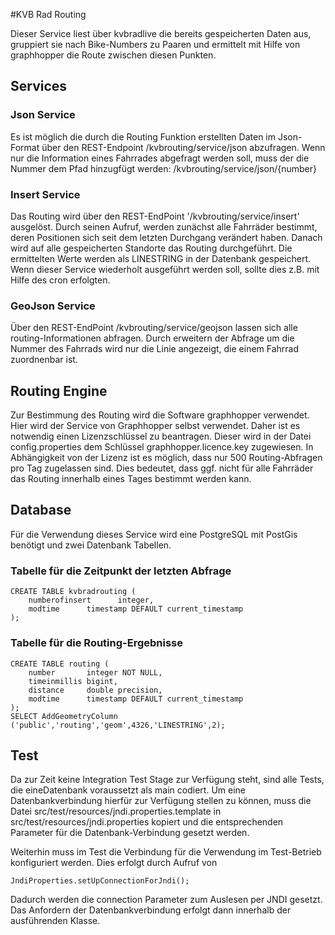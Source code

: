 #KVB Rad Routing

Dieser Service liest über kvbradlive die bereits gespeicherten Daten aus, gruppiert sie nach Bike-Numbers zu Paaren und ermittelt mit Hilfe von graphhopper die Route zwischen diesen Punkten.

## Services

### Json Service

Es ist möglich die durch die Routing Funktion erstellten Daten im Json-Format über den REST-Endpoint /kvbrouting/service/json abzufragen. Wenn nur die Information eines Fahrrades abgefragt werden soll, muss der die Nummer dem Pfad hinzugfügt werden: /kvbrouting/service/json/{number}

### Insert Service

Das Routing wird über den REST-EndPoint '/kvbrouting/service/insert' ausgelöst. Durch seinen Aufruf, werden zunächst alle Fahrräder bestimmt, deren Positionen sich seit dem letzten Durchgang verändert haben. Danach wird auf alle gespeicherten Standorte das Routing durchgeführt. Die ermittelten Werte werden als LINESTRING in der Datenbank gespeichert. Wenn dieser Service wiederholt ausgeführt werden soll, sollte dies z.B. mit Hilfe des cron erfolgten.

### GeoJson Service

Über den REST-EndPoint /kvbrouting/service/geojson lassen sich alle routing-Informationen abfragen. Durch erweitern der Abfrage um die Nummer des Fahrrads wird nur die Linie angezeigt, die einem Fahrrad zuordnenbar ist.

## Routing Engine

Zur Bestimmung des Routing wird die Software graphhopper verwendet. Hier wird der Service von Graphhopper selbst verwendet. Daher ist es notwendig einen Lizenzschlüssel zu beantragen. Dieser wird in der Datei config.properties dem Schlüssel graphhopper.licence.key zugewiesen. In Abhängigkeit von der Lizenz ist es möglich, dass nur 500 Routing-Abfragen pro Tag zugelassen sind. Dies bedeutet, dass ggf. nicht für alle Fahrräder das Routing innerhalb eines Tages bestimmt werden kann.

## Database

Für die Verwendung dieses Service wird eine PostgreSQL mit PostGis benötigt und zwei Datenbank Tabellen. 

### Tabelle für die Zeitpunkt der letzten Abfrage

	CREATE TABLE kvbradrouting (
	    numberofinsert      integer,
	    modtime      timestamp DEFAULT current_timestamp
	);

### Tabelle für die Routing-Ergebnisse

	CREATE TABLE routing (
    	number       integer NOT NULL,
    	timeinmillis bigint,
    	distance     double precision,
    	modtime      timestamp DEFAULT current_timestamp
	);
	SELECT AddGeometryColumn ('public','routing','geom',4326,'LINESTRING',2);
	
## Test

Da zur Zeit keine Integration Test Stage zur Verfügung steht, sind alle Tests, die eineDatenbank voraussetzt als main codiert. Um eine Datenbankverbindung hierfür zur Verfügung stellen zu können, muss die Datei src/test/resources/jndi.properties.template in src/test/resources/jndi.properties kopiert und die entsprechenden Parameter für die Datenbank-Verbindung gesetzt werden.

Weiterhin muss im Test die Verbindung für die Verwendung im Test-Betrieb konfiguriert werden. Dies erfolgt durch Aufruf von 		

	JndiProperties.setUpConnectionForJndi();

Dadurch werden die connection Parameter zum Auslesen per JNDI gesetzt. Das Anfordern der Datenbankverbindung erfolgt dann innerhalb der ausführenden Klasse.